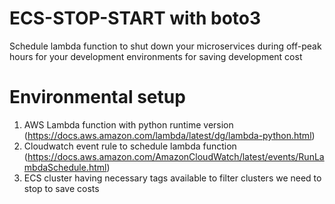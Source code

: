 # ECS-STOP-START with boto3
Schedule lambda function to shut down your microservices during off-peak hours for your development environments for saving development cost

# Environmental setup

1) AWS Lambda function with python runtime version (https://docs.aws.amazon.com/lambda/latest/dg/lambda-python.html)
2) Cloudwatch event rule to schedule lambda function (https://docs.aws.amazon.com/AmazonCloudWatch/latest/events/RunLambdaSchedule.html)
3) ECS cluster having necessary tags available to filter clusters we need to stop to save costs
